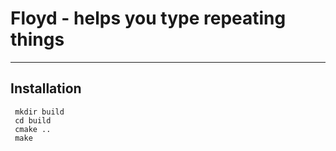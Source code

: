 # Floyd - helps you type repeating things
---

## Installation
```shell
 mkdir build
 cd build
 cmake ..
 make
 ```

